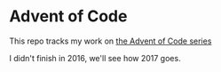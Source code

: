 Advent of Code
==============

This repo tracks my work on [the Advent of Code series](http://adventofcode.com/)

I didn't finish in 2016, we'll see how 2017 goes.

